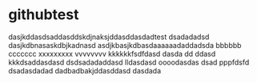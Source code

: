 # githubtest
dasjkddasdsaddasddskdjnaksjddasddasdadtest
dsadadadsd
dasjkdbnasaskdbjkadnasd
asdjkbasjkdbasdaaaaaadaddadsda
bbbbbb
ccccccc
xxxxxxxxx
vvvvvvvv
kkkkkkfsdfdasd
dasda
dd
ddasd
kkkdsaddasdasd
dsdsadadaddasd
lldasdasd
oooodasdas
dsad
pppfdsfd
dsadasdadad
dadbadbakjddasddasd
dasdada
